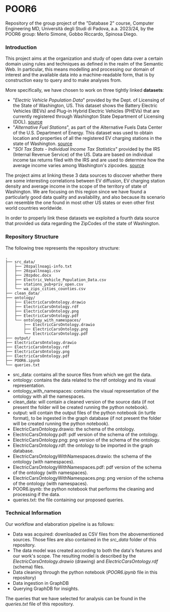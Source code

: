 # POOR6
Repository of the group project of the "Database 2" course, Computer Engineering MD, Università degli Studi di Padova, a.a. 2023/24, by the POOR6 group: Merlo Simone, Gobbo Riccardo, Spinosa Diego.

### Introduction
This project aims at the organization and study of open data over a certain domain using rules and techniques as defined in the realm of the Semantic Web. In particular, this means modelling and processing our domain of interest and the available data into a machine-readable form, that is by construction easy to query and to make analyses from.

More specifically, we have chosen to work on three tightly linked **datasets**:
 - "*Electric Vehicle Population Data*" provided by the Dept. of Licensing of the State of Washington, US. This dataset shows the Battery Electric Vehicles (BEVs) and Plug-in Hybrid Electric Vehicles (PHEVs) that are currently registered through Washington State Department of Licensing (DOL).  [source](https://data.wa.gov/Transportation/Electric-Vehicle-Population-Data/f6w7-q2d2)
 - "*Alternative Fuel Stations*", as part of the Alternative Fuels Data Center of the U.S. Department of Energy. This dataset was used to obtain location and properties of all the registered EV charging stations in the state of Washington. [source](https://afdc.energy.gov/data_download/alt_fuel_stations_format)
 - "*SOI Tax Stats - Individual Income Tax Statistics*" provided by the IRS (Internal Revenue Service) of the US. Data are based on individual income tax returns filed with the IRS and are used to determine how the average income varies among Washington's zipcodes. [source](https://www.irs.gov/statistics/soi-tax-stats-individual-income-tax-statistics-2020-zip-code-data-soi)

The project aims at linking these 3 data sources to discover whether there are some interesting correlations between EV diffusion, EV charging station density and average income in the scope of the territory of state of Washington. We are focusing on this region since we have found a particularly good data quality and availability, and also because its scenario can resemble the one found in most other US states or even other first world countries worldwide.

In order to properly link these datasets we exploited a fourth data source that provided us data regarding the ZipCodes of the state of Washington.


### Repository Structure
The following tree represents the repository structure:
```
.
├── src_data/
│   ├── 20zpallnoagi-info.txt
│   ├── 20zpallnoagi.csv
│   ├── 20zpdoc.docx
│   ├── Electric_Vehicle_Population_Data.csv
│   ├── stations_pub+priv_open.csv
│   └── wa_zips_cities_counties.csv
├── clean_data/
├── ontology/
│   ├── ElectricCarsOntology.drawio
│   ├── ElectricCarsOntology.rdf
│   ├── ElectricCarsOntology.png
│   ├── ElectricCarsOntology.pdf
│   └── ontology_with_namespaces/
│       ├── ElectricCarsOntology.drawio
│       ├── ElectricCarsOntology.png
│       └── ElectricCarsOntology.pdf
├── output/
├── ElectricCarsOntology.drawio
├── ElectricCarsOntology.rdf
├── ElectricCarsOntology.png
├── ElectricCarsOntology.pdf
├── POOR6.ipynb
└── queries.txt

```
- src_data: contains all the source files from which we got the data.
- ontology: contains the data related to the rdf ontology and its visual representation.
- ontology_with_namespaces: contains the visual representation of the ontology with all the namespaces. 
- clean_data: will contain a cleaned version of the source data (if not present the folder will be created running the python notebook).
- output: will contain the output files of the python notebook (in turtle format), to be ingested in the graph database (if not present the folder will be created running the python notebook).
- ElectricCarsOntology.drawio: the schema of the ontology.
- ElectricCarsOntology.pdf: pdf version of the schema of the ontology.
- ElectricCarsOntology.png: png version of the schema of the ontology.
- ElectricCarsOntology.rdf: the ontology to be imported in the graph database.
- ElectricCarsOntologyWithNamespaces.drawio: the schema of the ontology (with namespaces).
- ElectricCarsOntologyWithNamespaces.pdf: pdf version of the schema of the ontology (with namespaces).
- ElectricCarsOntologyWithNamespaces.png: png version of the schema of the ontology (with namespaces).
- POOR6.ipynb: the python notebook that performs the cleaning and processing if the data.
- queries.txt: the file containing our proposed queries.

### Technical Information
Our workflow and elaboration pipeline is as follows:
- Data was acquired: downloaded as CSV files from the abovementioned sources.
 Those files are also contained in the *src_data* folder of this repository.
- The data model was created according to both the data's features and our work's scope.
	The resulting model is described by the *ElectricCarsOntology.drawio* (drawing) and *ElectricCarsOntology.rdf* (schema) files.
- Data cleaning through the python notebook (*POOR6.ipynb* file in this repository)
- Data ingestion in GraphDB
- Querying GraphDB for insights.

The queries that we have selected for analysis can be found in the *queries.txt* file of this repository.

